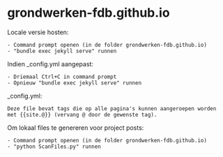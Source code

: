 # grondwerken-fdb.github.io


Locale versie hosten:

    - Command prompt openen (in de folder grondwerken-fdb.github.io)
    - "bundle exec jekyll serve" runnen

Indien _config.yml aangepast:

    - Driemaal Ctrl+C in command prompt
    - Opnieuw "bundle exec jekyll serve" runnen



_config.yml:

    Deze file bevat tags die op alle pagina's kunnen aangeroepen worden met {{site.@}} (vervang @ door de gewenste tag).


Om lokaal files te genereren voor project posts:

    - Command prompt openen (in de folder grondwerken-fdb.github.io)
    - "python ScanFiles.py" runnen